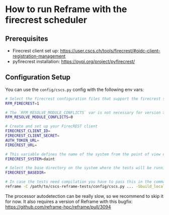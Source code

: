 # How to run Reframe with the firecrest scheduler

## Prerequisites

- Firecrest client set up: https://user.cscs.ch/tools/firecrest/#oidc-client-registration-management
- pyfirecrest installation: https://pypi.org/project/pyfirecrest/

## Configuration Setup

You can use the `config/cscs.py` config with the following env vars:
```bash
# Select the firecrest configuration files that support the firecrest scheduler
RFM_FIRECREST=1

# The `RFM_RESOLVE_MODULE_CONFLICTS` var is not necessary for version >=4.6. Bugfix https://github.com/reframe-hpc/reframe/pull/3093
RFM_RESOLVE_MODULE_CONFLICTS=0

# Create and set up your FirecREST client
FIRECREST_CLIENT_ID=
FIRECREST_CLIENT_SECRET=
AUTH_TOKEN_URL=
FIRECREST_URL=

# This variable defines the name of the system from the point of view of FirecREST
FIRECREST_SYSTEM=daint

# Select the base directory on the system where the tests will be running from
FIRECREST_BASEDIR=

# In case the tests need compilation you have to pass this in the command in order to build them in the remote partitions
reframe -C /path/to/cscs-reframe-tests/config/cscs.py ... -Sbuild_locally=0
```

The processor autodetection can be really slow, so we recommend to skip it for now. It also requires a version of Reframe with this bugfix: https://github.com/reframe-hpc/reframe/pull/3094
